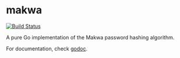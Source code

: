 makwa
=====

[![Build Status](https://travis-ci.org/codahale/makwa.svg?branch=master)](https://travis-ci.org/codahale/makwa)

A pure Go implementation of the Makwa password hashing algorithm.

For documentation, check [godoc](http://godoc.org/github.com/codahale/makwa).
